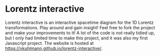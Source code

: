 # Lorentz interactive

Lorentz interactive is an interactive spacetime diagram for the 1D Lorentz transformations. Play around and gain insight!
Feel free to fork the project and make your improvements to it! A lot of the code is not really tidied up, but I only had
limited time to make this project, and it was also my first Javascript project.
The website is hosted at <https://vkuhlmann.github.io/lorentz-interactive/>.
